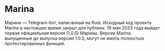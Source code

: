 # Marina
Марина — Telegram-бот, написанный на Rust. 
Исходный код проекта Marina в настоящее время закрыт для публики. 
19 мая 2023 года выйдет первая официальная версия (1.0.0) Марины. 
Версии Marina, выпущенные до выпуска версии 1.0.0, могут не иметь полностью протестированных функций.   
